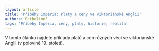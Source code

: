 ```yaml
---
layout: article
title: 'Příběhy Impéria: Platy a ceny ve viktoriánské Anglii'
authors: Ecthelion²
tags: 'Příběhy Impéria, ceny, platy, historie, realita'
---
```


V tomto článku najdete příklady platů
a cen různých věcí ve viktoriánské
Anglii (v polovině 19. století).
